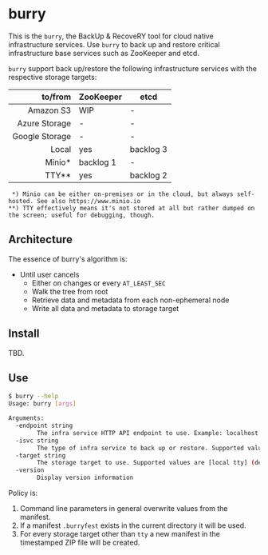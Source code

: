 # burry

This is the `burry`, the BackUp & RecoveRY tool for cloud native infrastructure services. Use `burry` to back up and restore
critical infrastructure base services such as ZooKeeper and etcd.

`burry` support back up/restore the following infrastructure services with the respective storage targets:

|to/from         |ZooKeeper    |etcd        |
| --------------:| ----------- | ---------- |
| Amazon S3      | WIP         | -          |
| Azure Storage  | -           | -          |
| Google Storage | -           | -          |
| Local          | yes         | backlog 3  |
| Minio*         | backlog 1   | -          |
| TTY**          | yes         | backlog 2  |

```
 *) Minio can be either on-premises or in the cloud, but always self-hosted. See also https://www.minio.io
**) TTY effectively means it's not stored at all but rather dumped on the screen; useful for debugging, though.
```

## Architecture

The essence of burry's algorithm is:

- Until user cancels
  - Either on changes or every `AT_LEAST_SEC`
  - Walk the tree from root
  - Retrieve data and metadata from each non-ephemeral node
  - Write all data and metadata to storage target

## Install

TBD.

## Use

```bash
$ burry --help
Usage: burry [args]

Arguments:
  -endpoint string
        The infra service HTTP API endpoint to use. Example: localhost:8181 for Exhibitor
  -isvc string
        The type of infra service to back up or restore. Supported values are [etcd zk] (default "zk")
  -target string
        The storage target to use. Supported values are [local tty] (default "tty")
  -version
        Display version information
```

Policy is:

1. Command line parameters in general overwrite values from the manifest.
1. If a manifest `.burryfest` exists in the current directory it will be used.
1. For every storage target other than `tty` a new manifest in the timestamped ZIP file will be created.